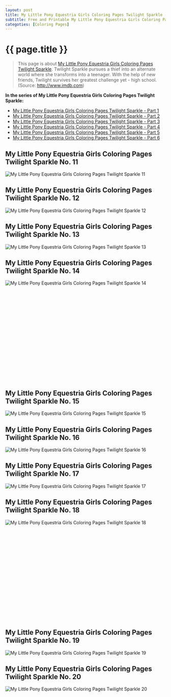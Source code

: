 ```yaml
---
layout: post
title: My Little Pony Equestria Girls Coloring Pages Twilight Sparkle - Part 2
subtitle: Free and Printable My Little Pony Equestria Girls Coloring Pages Twilight Sparkle - Part 2
categoties: [Coloring Pages]
---
```

{{ page.title }}
================
> This page is about [My Little Pony Equestria Girls Coloring Pages Twilight Sparkle](https://hoanghabelle.github.io/). Twilight Sparkle pursues a thief into an alternate world where she transforms into a teenager. With the help of new friends, Twilight survives her greatest challenge yet - high school. (Source: http://www.imdb.com)

**In the series of My Little Pony Equestria Girls Coloring Pages Twilight Sparkle:**

* [My Little Pony Equestria Girls Coloring Pages Twilight Sparkle - Part 1](https://hoanghabelle.github.io/2017/11/16/My-Little-Pony-Equestria-Girls-Coloring-Pages-Twilight-Sparkle-part-1.html)
* [My Little Pony Equestria Girls Coloring Pages Twilight Sparkle - Part 2](https://hoanghabelle.github.io/2017/11/16/My-Little-Pony-Equestria-Girls-Coloring-Pages-Twilight-Sparkle-part-2.html)
* [My Little Pony Equestria Girls Coloring Pages Twilight Sparkle - Part 3](https://hoanghabelle.github.io/2017/11/16/My-Little-Pony-Equestria-Girls-Coloring-Pages-Twilight-Sparkle-part-3.html)
* [My Little Pony Equestria Girls Coloring Pages Twilight Sparkle - Part 4](https://hoanghabelle.github.io/2017/11/16/My-Little-Pony-Equestria-Girls-Coloring-Pages-Twilight-Sparkle-part-4.html)
* [My Little Pony Equestria Girls Coloring Pages Twilight Sparkle - Part 5](https://hoanghabelle.github.io/2017/11/16/My-Little-Pony-Equestria-Girls-Coloring-Pages-Twilight-Sparkle-part-5.html)
* [My Little Pony Equestria Girls Coloring Pages Twilight Sparkle - Part 6](https://hoanghabelle.github.io/2017/11/16/My-Little-Pony-Equestria-Girls-Coloring-Pages-Twilight-Sparkle-part-6.html)
## My Little Pony Equestria Girls Coloring Pages Twilight Sparkle No. 11
![My Little Pony Equestria Girls Coloring Pages Twilight Sparkle 11](https://hoanghabelle.github.io/img1/My-Little-Pony-Equestria-Girls-Coloring-Pages-Twilight-Sparkle%20(11).jpg "My Little Pony Equestria Girls Coloring Pages Twilight Sparkle 11")

## My Little Pony Equestria Girls Coloring Pages Twilight Sparkle No. 12
![My Little Pony Equestria Girls Coloring Pages Twilight Sparkle 12](https://hoanghabelle.github.io/img1/My-Little-Pony-Equestria-Girls-Coloring-Pages-Twilight-Sparkle%20(12).jpg "My Little Pony Equestria Girls Coloring Pages Twilight Sparkle 12")

## My Little Pony Equestria Girls Coloring Pages Twilight Sparkle No. 13
![My Little Pony Equestria Girls Coloring Pages Twilight Sparkle 13](https://hoanghabelle.github.io/img1/My-Little-Pony-Equestria-Girls-Coloring-Pages-Twilight-Sparkle%20(13).jpg "My Little Pony Equestria Girls Coloring Pages Twilight Sparkle 13")

## My Little Pony Equestria Girls Coloring Pages Twilight Sparkle No. 14
![My Little Pony Equestria Girls Coloring Pages Twilight Sparkle 14](https://hoanghabelle.github.io/img1/My-Little-Pony-Equestria-Girls-Coloring-Pages-Twilight-Sparkle%20(14).jpg "My Little Pony Equestria Girls Coloring Pages Twilight Sparkle 14")

<script async src="//pagead2.googlesyndication.com/pagead/js/adsbygoogle.js"></script><!-- Texxtonly --><ins class="adsbygoogle" style="display:inline-block;width:336px;height:280px" data-ad-client="ca-pub-6753140515841889" data-ad-slot="3207852233"></ins><script>(adsbygoogle = window.adsbygoogle || []).push({}); </script>

## My Little Pony Equestria Girls Coloring Pages Twilight Sparkle No. 15
![My Little Pony Equestria Girls Coloring Pages Twilight Sparkle 15](https://hoanghabelle.github.io/img1/My-Little-Pony-Equestria-Girls-Coloring-Pages-Twilight-Sparkle%20(15).jpg "My Little Pony Equestria Girls Coloring Pages Twilight Sparkle 15")

## My Little Pony Equestria Girls Coloring Pages Twilight Sparkle No. 16
![My Little Pony Equestria Girls Coloring Pages Twilight Sparkle 16](https://hoanghabelle.github.io/img1/My-Little-Pony-Equestria-Girls-Coloring-Pages-Twilight-Sparkle%20(16).jpg "My Little Pony Equestria Girls Coloring Pages Twilight Sparkle 16")

## My Little Pony Equestria Girls Coloring Pages Twilight Sparkle No. 17
![My Little Pony Equestria Girls Coloring Pages Twilight Sparkle 17](https://hoanghabelle.github.io/img1/My-Little-Pony-Equestria-Girls-Coloring-Pages-Twilight-Sparkle%20(17).jpg "My Little Pony Equestria Girls Coloring Pages Twilight Sparkle 17")

## My Little Pony Equestria Girls Coloring Pages Twilight Sparkle No. 18
![My Little Pony Equestria Girls Coloring Pages Twilight Sparkle 18](https://hoanghabelle.github.io/img1/My-Little-Pony-Equestria-Girls-Coloring-Pages-Twilight-Sparkle%20(18).jpg "My Little Pony Equestria Girls Coloring Pages Twilight Sparkle 18")

<script async src="//pagead2.googlesyndication.com/pagead/js/adsbygoogle.js"></script><!-- Texxtonly --><ins class="adsbygoogle" style="display:inline-block;width:336px;height:280px" data-ad-client="ca-pub-6753140515841889" data-ad-slot="3207852233"></ins><script>(adsbygoogle = window.adsbygoogle || []).push({}); </script>

## My Little Pony Equestria Girls Coloring Pages Twilight Sparkle No. 19
![My Little Pony Equestria Girls Coloring Pages Twilight Sparkle 19](https://hoanghabelle.github.io/img1/My-Little-Pony-Equestria-Girls-Coloring-Pages-Twilight-Sparkle%20(19).jpg "My Little Pony Equestria Girls Coloring Pages Twilight Sparkle 19")

## My Little Pony Equestria Girls Coloring Pages Twilight Sparkle No. 20
![My Little Pony Equestria Girls Coloring Pages Twilight Sparkle 20](https://hoanghabelle.github.io/img1/My-Little-Pony-Equestria-Girls-Coloring-Pages-Twilight-Sparkle%20(20).jpg "My Little Pony Equestria Girls Coloring Pages Twilight Sparkle 20")


